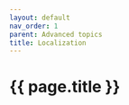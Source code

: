 ```yaml
---
layout: default
nav_order: 1
parent: Advanced topics
title: Localization
---
```


# {{ page.title }}

<!---
Ziele:
- Mechanismus für Lokalisierung beschreiben

Inhalt:
- Übersetzung der Informationen im Manifest
- allgemeine Herangehensweise zur Lokalisierung von UI-Elementen beschreiben
--->
